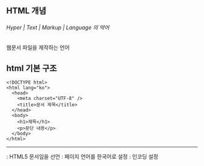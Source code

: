 

## HTML 개념

###### Hyper | Text | Markup | Language  의 약어  
웹문서 파일을 제작하는 언어  


## html 기본 구조

```
<!DOCTYPE html>
<html lang="ko">
  <head>
    <meta charset="UTF-8" />
    <title>문서 제목</title>
  </head>
  <body>
    <h1>제목</h1>
    <p>문단 내용</p>
  </body>
</html>
```
---
<!DOCTYPE html> : HTML5 문서임을 선언
<html lang="ko"> :  페이지 언어를 한국어로 설정
<meta charset="UTF-8"> : 인코딩 설정
<title> : 브라우저 탭 제목
---

<시작>내용</종료>
##### ex) < head > < /head >

내용이 없으면 <태그 />  



head = 눈에 보이는 게 아니라 브라우저한테 지시하는 머리말


1. Block 태그 vs Inline 태그


```html
<body>
    <!-- 제목태그 h1~6 -->
    <h1>HELLO WORLD</h1>
    <h2>HELLO WORLD</h2>
    <h3>HELLO WORLD</h3>
    <h4>HELLO WORLD</h4>
    <h5>HELLO WORLD</h5>
    <h6>HELLO WORLD</h6>
</body>
```

### Block
하나의 행을 다 쓰는 녀석  
개발자도구(f-12) elements로 찍어보기

### Line
같은 행을 공유

### < br/ >
줄바꿈


---
## Block / InLine
---
```html
    <h1>HTML</h1>
    HTML을 기술하기 위하여 사용하는 명령어의 집합을 태그(Tag)라고 한다.
    태그는 <p>기본적으로 여는 태그와 닫는 태그로 구성</p>되며,
    닫는 태그 없이 단독으로 이용하는 태그도 있다. 태그에 주는 다양한 옵션은
    모두 여는 태그에 지정하며, 닫는 태그는 태그 효과가 적용되는
    <div style="padding:20px; margin:20px; border:1px solid; width:200px; height:200px;">범위의 끝을 나타내는 기능만 한다.</div>
```
    < div style="padding:20px; margin:20px; border:1px solid; width:200px; height:200px;" >



```html
    그런데 태그 종류가 수십 가지가 넘는 데다,
    지정가능한 옵션까지 일일이 열거하면 책 한 권 분량이 된다.
    따라서 <span style="padding:20px; margin:20px; border:1px solid; width:200px; .height:200px;">일반인은 사용빈도가 높은 일부 태그만 암기하고,</span> 나머지는
    '태그사전(또는 레퍼런스)'이라고 하는
    도움말 파일을 참고하는 편이다. 물론 암기 범위는 고급 사용자 내지는
    프로페셔널(흔히 웹 퍼블리셔라고 하는 사람들)로 갈수록 넓어진다.
```
    < span style="padding:20px; margin:20px; border:1px solid; width:200px; height:200px;" >
    ---

## Block / InLine 차이점
```html
(Block)div >>
"padding:20px; - 박스 내부에 공간 > 박스가 커져서 다 뭉게진다
margin:20px; - 박스 외부 여백
border:1px solid; - 박스 만들기
width:200px;" - 너비 조절

(InLine)span >>
"padding:20px; - 내부 여백 행을 망가뜨리진 않는다
margin:20px; - 박스 외부 여백 행을 망가뜨리진 않는다
border:1px solid; - 박스 만들기
width:200px;" - 너비 조절
```

---

## list
```html
    <!-- ul-li : 순번 없는 리스트 -->
    <ul>
        <li>list01</li>
        <li>list02</li>
        <li>list03</li>
        <li>list04</li>
    </ul>

    <!-- ol - li : 순번 있는 리스트 (order) -->
    <ol>
        <li>list01</li>
        <li>list02</li>
        <li>list03</li>
        <li>list04</li>
    </ol>
```
```html
<!DOCTYPE html>
<html lang="en">
<head>
    <meta charset="UTF-8">
    <meta name="viewport" content="width=device-width, initial-scale=1.0">
    <title>Document</title>
</head>
<body>
    <ul>
        <li>
            2023학년도 수강과목
            <ol>
                <li>HTML/CSS/JS</li>
                <li>JQUERY</li>
                <li>REACT</li>
                <li>BOOTSTRAP</li>
            </ol>
        </li>
        <li>
            학년
            <ol type="A">
                <li>
                    1학년
                    <ul>
                        <li>HTML/CSS/JS/JQUERY</li>
                    </ul>
                </li>
                <li>
                    2학년
                    <ul>
                        <li>BootStrap / Clone Coding</li>
                    </ul>
                </li>
                <li>
                    3학년
                    <ul>
                        <li>React Redux</li>
                    </ul>
                </li>
                <li>
                    4학년
                    <ul>
                        <li>Type Script/Next.js</li>
                    </ul>
                </li>
            </ol>
        </li>
        <li>
            백엔드 언어
            <ol type="I">
                <li>JAVA</li>
                <li>JSP</li>
                <li>Servlet</li>
                <li>Spring</li>
                <li>Spring Boot</li>
            </ol>
        </li>
    </ul>


</body>
</html>
```
---
```html
	ul>li*4
```
### ul태그 안에 리스트 4개를 만듦.
---




## Class
#### 동일한 스타일링을 위한 틀
---

```html
<!-- 클래스 선택자 : '.' -->
     <!-- .c1 -->
    <div class="c1"></div>
    <div class="abc"></div>


    <!-- ID 선택자 : '#' -->
     <!-- #wrapper -->
     <div id="wrapper"></div>
     <span id="id2"></span>
    <span class="abc"></span>


    <!-- 속성 추가 : '[]' -->
    <!-- ol[type='I']>li*4{TEST $} -->
    <ol type="I">
        <li>TEST 1</li>
        <li>TEST 2</li>
        <li>TEST 3</li>
        <li>TEST 4</li>
    </ol>



    <!-- 템플릿 문서 구조 만들기 -->
    <!-- 기본 메인 구조 -->
    <!-- .wrapper>header>.top-header+nav^main>section*footer -->
    <div class="wrapper">
        <header>
            <div class="top-header"></div>
            <nav></nav>
        </header>
        <main>
            <section></section>
            <footer></footer>
        </main>
    </div>
```







---

### 단축키
- 복사 shift + alt + ↓
- 코드 정리 shift + alt + f


